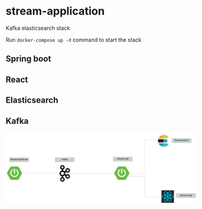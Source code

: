 # stream-application
Kafka elasticsearch stack

Run ```docker-compose up -d``` command to start the stack

## Spring boot 
## React
## Elasticsearch
## Kafka


![Architecture](./docs/stream-app.jpeg)